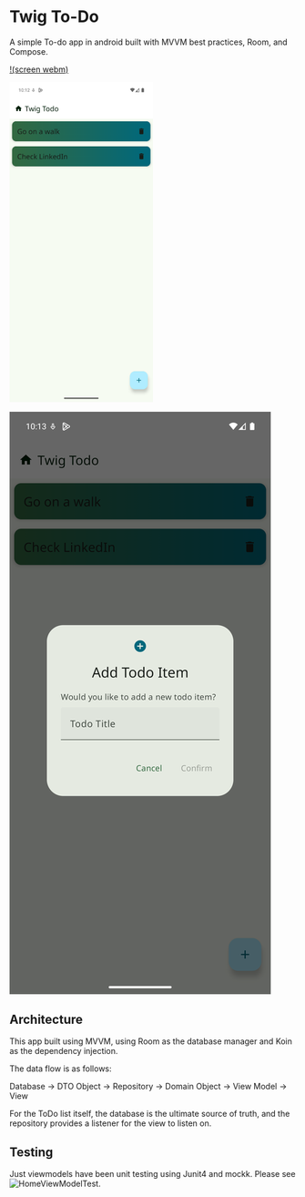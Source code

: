 # Twig To-Do
A simple To-do app in android built with MVVM best practices, Room, and Compose.

[!(screen webm)](Screen_recording_1.webm.mp4)

<img src="Screenshot_1.png" width=50% height=50%>

![screenshot two](Screenshot_2.png)

## Architecture

This app built using MVVM, using Room as the database manager and Koin as the dependency injection.

The data flow is as follows:

Database -> DTO Object -> Repository -> Domain Object -> View Model -> View

For the ToDo list itself, the database is the ultimate source of truth, and the repository
provides a listener for the view to listen on.

## Testing

Just viewmodels have been unit testing using Junit4 and mockk. Please see ![HomeViewModelTest](https://github.com/dportuesi/twigtodo/blob/main/app/src/test/java/com/branchapp/twigtodo/HomeViewModelTest.kt).